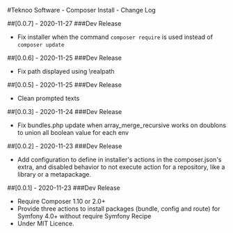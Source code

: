 #Teknoo Software - Composer Install - Change Log

##[0.0.7] - 2020-11-27
###Dev Release
- Fix installer when the command `composer require` is used instead of `composer update`

##[0.0.6] - 2020-11-25
###Dev Release
- Fix path displayed using \realpath

##[0.0.5] - 2020-11-25
###Dev Release
- Clean prompted texts
 
##[0.0.3] - 2020-11-24
###Dev Release
- Fix bundles.php update when array_merge_recursive works on doublons to union all boolean value for each env
 
##[0.0.2] - 2020-11-23
###Dev Release
- Add configuration to define in installer's actions in the composer.json's extra, and disabled behavior to not 
 execute action for a repository, like a library or a metapackage.

##[0.0.1] - 2020-11-23
###Dev Release
- Require Composer 1.10 or 2.0+
- Provide three actions to install packages (bundle, config and route) for Symfony 4.0+ without require Symfony Recipe
- Under MIT Licence.
